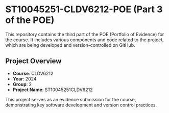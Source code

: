 # ST10045251-CLDV6212-POE (Part 3 of the POE)

This repository contains the third part of the POE (Portfolio of Evidence) for the course. It includes various components and code related to the project, which are being developed and version-controlled on GitHub.

## Project Overview
- **Course**: CLDV6212
- **Year**: 2024
- **Group**: 2
- **Project Name**: ST10045251CLDV6212

This project serves as an evidence submission for the course, demonstrating key software development and version control practices.
